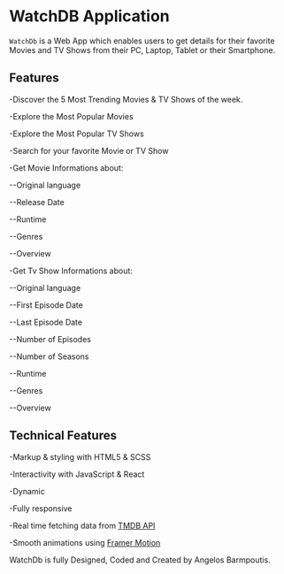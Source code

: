 # WatchDB Application

`WatchDb` is a Web App which enables users to get details for their favorite Movies and TV Shows from their PC, Laptop, Tablet or their Smartphone.

## Features

-Discover the 5 Most Trending Movies & TV Shows of the week.

-Explore the Most Popular Movies

-Explore the Most Popular TV Shows

-Search for your favorite Movie or TV Show

-Get Movie Informations about:

--Original language

--Release Date

--Runtime

--Genres

--Overview

-Get Tv Show Informations about:

--Original language

--First Episode Date

--Last Episode Date

--Number of Episodes

--Number of Seasons

--Runtime

--Genres

--Overview

## Technical Features

-Markup & styling with HTML5 & SCSS

-Interactivity with JavaScript & React

-Dynamic

-Fully responsive

-Real time fetching data from [TMDB API](https://developers.themoviedb.org/3)

-Smooth animations using [Framer Motion](https://www.framer.com/motion/)

WatchDb is fully Designed, Coded and Created by Angelos Barmpoutis.
